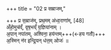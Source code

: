 +++
title = "02 प्र सम्राजम्,"

+++
प्र स॒म्राज॑म्, प्रथ॒मम् अ॑ध्व॒राणा॑म्, [48]   
अँहो॒मुच॑व्ँ, वृष॒भय्ँ य॒ज्ञिया॑नाम् ।  
अ॒पान् नपा॑तम्, अश्विना॒ हय॑न्तम्+++(←हय गतौ)+++  
अ॒स्मिन् न॑र इन्द्रि॒यन् ध॑त्त॒म् ओजः॑  ॥